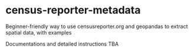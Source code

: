 # census-reporter-metadata
Beginner-friendly way to use censusreporter.org and geopandas to extract spatial data, with examples

Documentations and detailed instructions TBA
